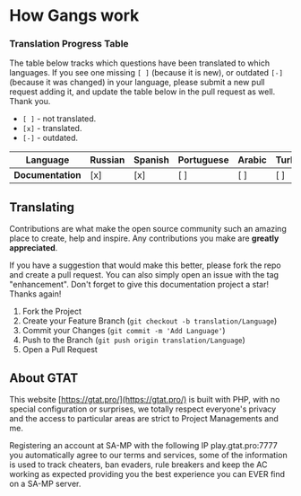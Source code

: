 # How Gangs work

### Translation Progress Table

The table below tracks which questions have been translated to which languages. If you see one
missing `[ ]` (because it is new), or outdated `[-]` (because it was changed) in your language,
please submit a new pull request adding it, and update the table below in the pull request as well.
Thank you.

- `[ ]` - not translated.
- `[x]` - translated.
- `[-]` - outdated.

| Language                                                  | Russian | Spanish | Portuguese | Arabic | Turkish | Italian |
| --------------------------------------------------------- | ------- | ------- |------- |------- |------- |------- |
| **Documentation**                                         | [x]     | [x]      | [ ]        | [ ]      | [ ]      | [ ]      | 

## Translating

Contributions are what make the open source community such an amazing place to create, help and inspire. Any contributions you make are **greatly appreciated**.

If you have a suggestion that would make this better, please fork the repo and create a pull request. You can also simply open an issue with the tag "enhancement".
Don't forget to give this documentation project a star! Thanks again!

1. Fork the Project
2. Create your Feature Branch (`git checkout -b translation/Language`)
3. Commit your Changes (`git commit -m 'Add Language'`)
4. Push to the Branch (`git push origin translation/Language`)
5. Open a Pull Request

## About GTAT

This website [https://gtat.pro/](https://gtat.pro/) is built with PHP, with no special configuration or
surprises, we totally respect everyone's privacy and the access to particular areas are strict to Project Managements and me.

Registering an account at SA-MP with the following IP play.gtat.pro:7777 you automatically agree to our terms and services, some of the information is used to track cheaters, ban evaders, rule breakers and keep the AC working as expected providing you the best experience you can EVER find on a SA-MP server.

